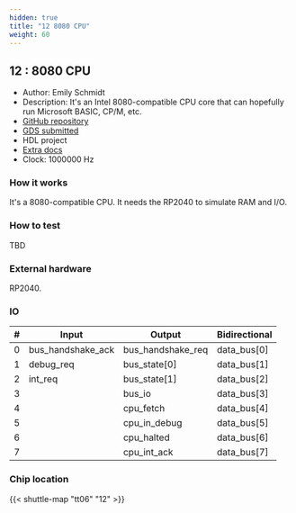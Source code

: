 ```yaml
---
hidden: true
title: "12 8080 CPU"
weight: 60
---
```


## 12 : 8080 CPU

* Author: Emily Schmidt
* Description: It's an Intel 8080-compatible CPU core that can hopefully run Microsoft BASIC, CP/M, etc.
* [GitHub repository](https://github.com/aiju/tt06-aiju-8080)
* [GDS submitted](https://github.com/aiju/tt06-aiju-8080/actions/runs/8695486161)
* HDL project
* [Extra docs](None)
* Clock: 1000000 Hz

<!---

This file is used to generate your project datasheet. Please fill in the information below and delete any unused
sections.

You can also include images in this folder and reference them in the markdown. Each image must be less than
512 kb in size, and the combined size of all images must be less than 1 MB.
-->


### How it works

It's a 8080-compatible CPU. It needs the RP2040 to simulate RAM and I/O.

### How to test

TBD

### External hardware

RP2040.


### IO

| # | Input          | Output         | Bidirectional   |
| - | -------------- | -------------- | --------------- |
| 0 | bus_handshake_ack | bus_handshake_req | data_bus[0] |
| 1 | debug_req | bus_state[0] | data_bus[1] |
| 2 | int_req | bus_state[1] | data_bus[2] |
| 3 |  | bus_io | data_bus[3] |
| 4 |  | cpu_fetch | data_bus[4] |
| 5 |  | cpu_in_debug | data_bus[5] |
| 6 |  | cpu_halted | data_bus[6] |
| 7 |  | cpu_int_ack | data_bus[7] |

### Chip location

{{< shuttle-map "tt06" "12" >}}

